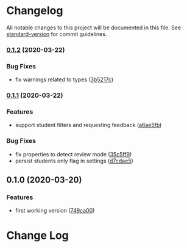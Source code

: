 # Changelog

All notable changes to this project will be documented in this file. See [standard-version](https://github.com/conventional-changelog/standard-version) for commit guidelines.

### [0.1.2](https://github.com/graasp/graasp-app-feedback/compare/v0.1.1...v0.1.2) (2020-03-22)

### Bug Fixes

- fix warnings related to types ([3b5217c](https://github.com/graasp/graasp-app-feedback/commit/3b5217c44a1f9dcf728930a4f5077ab35d7eae85))

### [0.1.1](https://github.com/graasp/graasp-app-feedback/compare/v0.1.0...v0.1.1) (2020-03-22)

### Features

- support student filters and requesting feedback ([a6ae5fb](https://github.com/graasp/graasp-app-feedback/commit/a6ae5fbf7e4b9037592ad30752eec1eaa7aba756))

### Bug Fixes

- fix properties to detect review mode ([35c5ff9](https://github.com/graasp/graasp-app-feedback/commit/35c5ff9861f777abf1be50b9cc3f56cc90e1ea0a))
- persist students only flag in settings ([d7cdae5](https://github.com/graasp/graasp-app-feedback/commit/d7cdae54176b3b46f8f2828b1283cc7ee7272315))

## 0.1.0 (2020-03-20)

### Features

- first working version ([749ca00](https://github.com/graasp/graasp-app-feedback/commit/749ca0071fb5731d2561f916e0a0dd7140ac4b0c))

# Change Log
